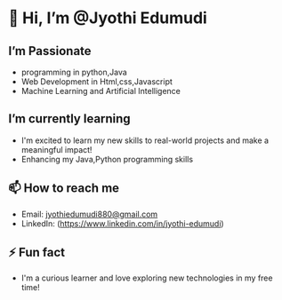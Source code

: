 # 👋 Hi, I’m @Jyothi Edumudi
## I’m Passionate
- programming in python,Java
- Web Development in Html,css,Javascript
- Machine Learning and Artificial Intelligence

##  I’m currently learning
- I'm excited to learn my new skills to real-world projects and make a meaningful impact!
- Enhancing my Java,Python programming skills

## 📫 How to reach me
- Email: jyothiedumudi880@gmail.com
- LinkedIn: (https://www.linkedin.com/in/jyothi-edumudi)


## ⚡ Fun fact
- I'm a curious learner and love exploring new technologies in my free time! 
